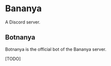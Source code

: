 # Bananya

A Discord server.

## Botnanya

Botnanya is the official bot of the Bananya server.

[TODO]